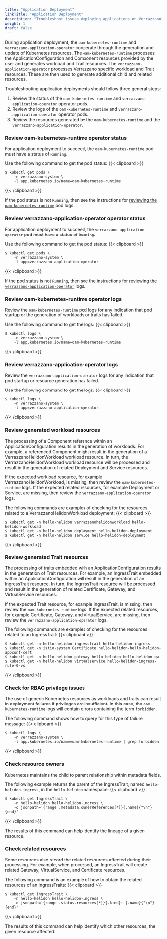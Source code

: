 ```yaml
---
title: "Application Deployment"
linkTitle: "Application Deployment"
description: "Troubleshoot issues deploying applications on Verrazzano"
weight: 1
draft: false
---
```


During application deployment, the `oam-kubernetes-runtime` and `verrazzano-application-operator` cooperate through the generation and update of Kubernetes resources.
The `oam-kubernetes-runtime` processes the ApplicationConfiguration and Component resources provided by the user and generates workload and Trait resources.
The `verrazzano-application-operator` processes Verrazzano specific workload and Trait resources.
These are then used to generate additional child and related resources.

Troubleshooting application deployments should follow three general steps:
1. Review the status of the `oam-kubernetes-runtime` and `verrazzano-application-operator` operator pods.
2. Review the logs of the `oam-kubernetes-runtime` and `verrazzano-application-operator` operator pods.
3. Review the resources generated by the `oam-kubernetes-runtime` and the `verrazzano-application-operator`.

### Review oam-kubernetes-runtime operator status
For application deployment to succeed, the `oam-kubernetes-runtime` pod must have a status of `Running`.

Use the following command to get the pod status:
{{< clipboard >}}
<div class="highlight">

```
$ kubectl get pods \
    -n verrazzano-system \
    -l app.kubernetes.io/name=oam-kubernetes-runtime
```
</div>
{{< /clipboard >}}


If the pod status is not `Running`, then see the instructions for [reviewing the `oam-kubernetes-runtime`](#review-oam-kubernetes-runtime-operator-logs) pod logs.

### Review verrazzano-application-operator operator status
For application deployment to succeed, the `verrazzano-application-operator` pod must have a status of `Running`.

Use the following command to get the pod status:
{{< clipboard >}}
<div class="highlight">

```
$ kubectl get pods \
    -n verrazzano-system \
    -l app=verrazzano-application-operator
```

</div>
{{< /clipboard >}}

If the pod status is not `Running`, then see the instructions for [reviewing the `verrazzano-application-operator`](#review-verrazzano-application-operator-logs) logs.

### Review oam-kubernetes-runtime operator logs
Review the `oam-kubernetes-runtime` pod logs for any indication that pod startup or the generation of workloads or traits has failed.

Use the following command to get the logs:
{{< clipboard >}}
<div class="highlight">

```
$ kubectl logs \
    -n verrazzano-system \
    -l app.kubernetes.io/name=oam-kubernetes-runtime
```

</div>
{{< /clipboard >}}


### Review verrazzano-application-operator logs
Review the `verrazzano-application-operator` logs for any indication that pod startup or resource generation has failed.

Use the following command to get the logs:
{{< clipboard >}}
<div class="highlight">

```
$ kubectl logs \
    -n verrazzano-system \
    -l app=verrazzano-application-operator
```

</div>
{{< /clipboard >}}

### Review generated workload resources
The processing of a Component reference within an ApplicationConfiguration results in the generation of workloads.
For example, a referenced Component might result in the generation of a VerrazzanoHelidonWorkload workload resource.
In turn, the VerrazzanoHelidonWorkload workload resource will be processed and result in the generation of related Deployment and Service resources.

If the expected workload resource, for example VerrazzanoHelidonWorkload, is missing, then review the `oam-kubernetes-runtime` logs.
If the expected related resources, for example Deployment or Service, are missing, then review the `verrazzano-application-operator` logs.

The following commands are examples of checking for the resources related to a VerrazzanoHelidonWorkload deployment:
{{< clipboard >}}
<div class="highlight">

```
$ kubectl get -n hello-helidon verrazzanohelidonworkload hello-helidon-workload
$ kubectl get -n hello-helidon deployment hello-helidon-deployment
$ kubectl get -n hello-helidon service hello-helidon-deployment
```

</div>
{{< /clipboard >}}

### Review generated Trait resources
The processing of traits embedded with an ApplicationConfiguration results in the generation of Trait resources.
For example, an IngressTrait embedded within an ApplicationConfiguration will result in the generation of an IngressTrait resource.
In turn, the IngressTrait resource will be processed and result in the generation of related Certificate, Gateway, and VirtualService resources.

If the expected Trait resource, for example IngressTrait, is missing, then review the `oam-kubernetes-runtime` logs.
If the expected related resources, for example Certificate, Gateway, and VirtualService, are missing, then review the `verrazzano-application-operator` logs.

The following commands are examples of checking for the resources related to an IngressTrait:
{{< clipboard >}}
<div class="highlight">

```
$ kubectl get -n hello-helidon ingresstrait hello-helidon-ingress
$ kubectl get -n istio-system Certificate hello-helidon-hello-helidon-appconf-cert
$ kubectl get -n hello-helidon gateway hello-helidon-hello-helidon-gw
$ kubectl get -n hello-helidon virtualservice hello-helidon-ingress-rule-0-vs
```

</div>
{{< /clipboard >}}

### Check for RBAC privilege issues
The use of generic Kubernetes resources as workloads and traits can result in deployment failures if privileges are insufficient.
In this case, the `oam-kubernetes-runtime` logs will contain errors containing the term `forbidden`.

The following command shows how to query for this type of failure message:
{{< clipboard >}}
<div class="highlight">

```
$ kubectl logs \
    -n verrazzano-system \
    -l app.kubernetes.io/name=oam-kubernetes-runtime | grep forbidden
```

</div>
{{< /clipboard >}}

### Check resource owners
Kubernetes maintains the child to parent relationship within metadata fields.

The following example returns the parent of the IngressTrait, named `hello-helidon-ingress`, in the `hello-helidon` namespace:
{{< clipboard >}}
<div class="highlight">

```
$ kubectl get IngressTrait \
    -n hello-helidon hello-helidon-ingress \
    -o jsonpath='{range .metadata.ownerReferences[*]}{.name}{"\n"}{end}'
```

</div>
{{< /clipboard >}}

The results of this command can help identify the lineage of a given resource.

### Check related resources
Some resources also record the related resources affected during their processing.
For example, when processed, an IngressTrait will create related Gateway, VirtualService, and Certificate resources.

The following command is an example of how to obtain the related resources of an IngressTraits:
{{< clipboard >}}
<div class="highlight">

```
$ kubectl get IngressTrait \
    -n hello-helidon hello-helidon-ingress \
    -o jsonpath='{range .status.resources[*]}{.kind}: {.name}{"\n"}{end}'
```

</div>
{{< /clipboard >}}

The results of this command can help identify which other resources, the given resource affected.
